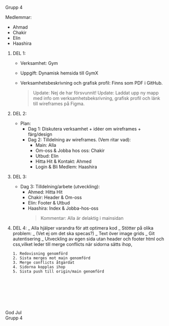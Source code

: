 Grupp 4

Medlemmar:

- Ahmad
- Chakir
- Elin
- Haashira

1.  DEL 1:

    - Verksamhet: Gym

    - Uppgift: Dynamisk hemsida till GymX

    - Verksamhetsbeskrivning och grafisk profil: Finns som PDF i GitHub.
      > Update: Nej de har försvunnit!
      > Update: Laddat upp ny mapp med info om verksamhetsbeksrivning, grafisk profil och länk till wireframes på Figma.

2.  DEL 2:

    - Plan:
      - Dag 1: Diskutera verksamhet + idéer om wireframes + färg/design
      - Dag 2: Tilldelning av wireframes. (Vem ritar vad):
        - Main: Alla
        - Om-oss & Jobba hos oss: Chakir
        - Utbud: Elin
        - Hitta Hit & Kontakt: Ahmed
        - Login & Bli Medlem: Haashira

3.  DEL 3:

    - Dag 3: Tilldelning/arbete (utveckling):
      - Ahmed: Hitta Hit
      - Chakir: Header & Om-oss
      - Elin: Footer & Utbud
      - Haashira: Index & Jobba-hos-oss
        > Kommentar: Alla är delaktig i mainsidan

4.  DEL 4:
    _ Alla hjälper varandra för att optimera kod
    _ Stötter på olika problem:
    _ (Vet ej om det ska specas?)
    _ Text över image grids
    _ Git autentisering
    _ Utveckling av egen sida utan header och footer html och css,vilket leder till merge conflicts när sidorna sätts ihop,

        1. Redovisning genomförd
        2. Sista merges mot main genomförd
        3. Merge conflicts åtgärdat
        4. Sidorna kopplas ihop
        5. Sista push till origin/main genomförd

    <br>
    <br>
    <br>
    <br>
    <br>

God Jul <br>
Grupp 4
